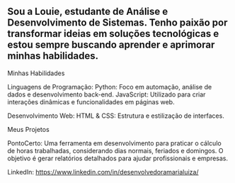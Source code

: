 ## Sou a Louie, estudante de Análise e Desenvolvimento de Sistemas. Tenho paixão por transformar ideias em soluções tecnológicas e estou sempre buscando aprender e aprimorar minhas habilidades.

Minhas Habilidades

Linguagens de Programação:
Python: Foco em automação, análise de dados e desenvolvimento back-end.
JavaScript: Utilizado para criar interações dinâmicas e funcionalidades em páginas web.

Desenvolvimento Web:
HTML & CSS: Estrutura e estilização de interfaces.

Meus Projetos

PontoCerto: Uma ferramenta em desenvolvimento para praticar o cálculo de horas trabalhadas, considerando dias normais, feriados e domingos. O objetivo é gerar relatórios detalhados para ajudar profissionais e empresas.

LinkedIn: https://www.linkedin.com/in/desenvolvedoramarialuiza/
<!--
**louielimonada/louielimonada** is a ✨ _special_ ✨ repository because its `README.md` (this file) appears on your GitHub profile.

Here are some ideas to get you started:

- 🔭 I’m currently working on ...
- 🌱 I’m currently learning ...
- 👯 I’m looking to collaborate on ...
- 🤔 I’m looking for help with ...
- 💬 Ask me about ...
- 📫 How to reach me: ...
- 😄 Pronouns: ...
- ⚡ Fun fact: ...
-->
